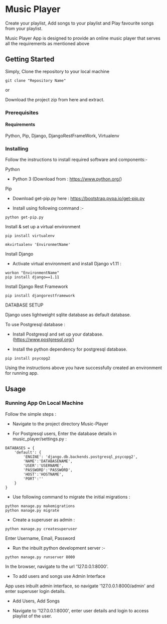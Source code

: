 # Music Player

Create your playlist, Add songs to your playlist and Play favourite songs from your playlist.

Music Player App is designed to provide an online music player that serves all the requirements as mentioned above

## Getting Started

Simply, Clone the repository to your local machine 
```
git clone "Repository Name"
```
or 

Download the project zip from here and extract.

### Prerequisites

#### Requirements

Python, Pip, Django, DjangoRestFrameWork, Virtualenv

### Installing

Follow the instructions to install required software and components:-

Python

- Python 3 (Download from : https://www.python.org/)

Pip

- Download get-pip.py here : https://bootstrap.pypa.io/get-pip.py

- Install using following command :-

```
python get-pip.py
```

Install & set up a virtual environment

```
pip install virtualenv
```
```
mkvirtualenv 'EnvironmetName'
```

Install Django
- Activate virtual environment and install Django v1.11 :
```
workon "EnvironmentName"
pip install django==1.11
```
Install Django Rest Framework

```
pip install djangorestframework
```

DATABASE SETUP

Django uses lightweight sqlite database as default database.

To use Postgresql database :

- Install Postgresql and set up your database. (https://www.postgresql.org/)

- Install the python dependency for postgresql database.

```
pip install psycopg2
```
Using the instructions above you have successfully created an environment for running app.

## Usage

### Running App On Local Machine

Follow the simple steps :

- Navigate to the project directory Music-Player

- For Postgresql users, Enter the database details in music_player/settings.py :

```
DATABASES = {
    'default': {
        'ENGINE': 'django.db.backends.postgresql_psycopg2',
        'NAME':'DATABASENAME',
        'USER':'USERNAME',
        'PASSWORD':'PASSWORD',
        'HOST':'HOSTNAME',
        'PORT':''
    }
}
```

- Use following command to migrate the initial migrations :

```
python manage.py makemigrations
python manage.py migrate
```
- Create a superuser as admin  :

```
python manage.py createsuperuser
```
Enter Username, Email, Password

- Run the inbuilt python development server :-

```
python manage.py runserver 8000
```
In the browser, navigate to the url '127.0.0.1:8000'.

- To add users and songs use Admin Interface

App uses inbuilt admin interface, so navigate '127.0.0.1:8000/admin' and enter superuser login details.

- Add Users, Add Songs

- Navigate to '127.0.0.1:8000', enter user details and login to access playlist of the user. 
